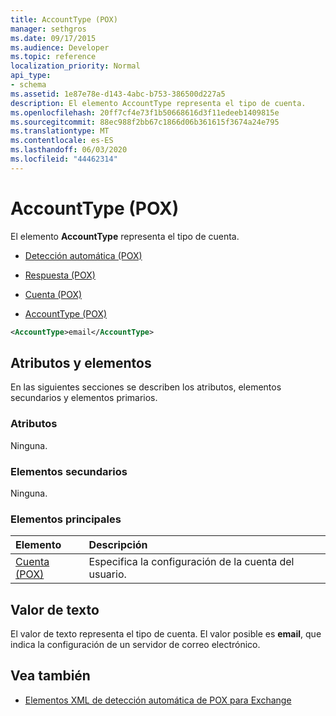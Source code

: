 ```yaml
---
title: AccountType (POX)
manager: sethgros
ms.date: 09/17/2015
ms.audience: Developer
ms.topic: reference
localization_priority: Normal
api_type:
- schema
ms.assetid: 1e87e78e-d143-4abc-b753-386500d227a5
description: El elemento AccountType representa el tipo de cuenta.
ms.openlocfilehash: 20ff7cf4e73f1b50668616d3f11edeeb1409815e
ms.sourcegitcommit: 88ec988f2bb67c1866d06b361615f3674a24e795
ms.translationtype: MT
ms.contentlocale: es-ES
ms.lasthandoff: 06/03/2020
ms.locfileid: "44462314"
---
```

# <a name="accounttype-pox"></a>AccountType (POX)

El elemento **AccountType** representa el tipo de cuenta. 
  
- [Detección automática (POX)](autodiscover-pox.md)
  
- [Respuesta (POX)](response-pox.md)
  
- [Cuenta (POX)](account-pox.md)
  
- [AccountType (POX)](accounttype-pox.md)
  
```xml
<AccountType>email</AccountType>
```

## <a name="attributes-and-elements"></a>Atributos y elementos

En las siguientes secciones se describen los atributos, elementos secundarios y elementos primarios.
  
### <a name="attributes"></a>Atributos

Ninguna.
  
### <a name="child-elements"></a>Elementos secundarios

Ninguna.
  
### <a name="parent-elements"></a>Elementos principales

|**Elemento**|**Descripción**|
|:-----|:-----|
|[Cuenta (POX)](account-pox.md) <br/> |Especifica la configuración de la cuenta del usuario.  <br/> |
   
## <a name="text-value"></a>Valor de texto

El valor de texto representa el tipo de cuenta. El valor posible es **email**, que indica la configuración de un servidor de correo electrónico. 
  
## <a name="see-also"></a>Vea también

- [Elementos XML de detección automática de POX para Exchange](pox-autodiscover-xml-elements-for-exchange.md)

